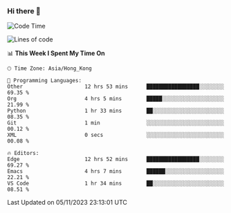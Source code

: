 ### Hi there 👋

<!--
**nicehiro/nicehiro** is a ✨ _special_ ✨ repository because its `README.md` (this file) appears on your GitHub profile.

Here are some ideas to get you started:

- 🔭 I’m currently working on ...
- 🌱 I’m currently learning ...
- 👯 I’m looking to collaborate on ...
- 🤔 I’m looking for help with ...
- 💬 Ask me about ...
- 📫 How to reach me: ...
- 😄 Pronouns: ...
- ⚡ Fun fact: ...
-->

<!--START_SECTION:waka-->
![Code Time](http://img.shields.io/badge/Code%20Time-21%20hrs%2057%20mins-blue)

![Lines of code](https://img.shields.io/badge/From%20Hello%20World%20I%27ve%20Written-2.6%20million%20lines%20of%20code-blue)

📊 **This Week I Spent My Time On** 

```text
🕑︎ Time Zone: Asia/Hong_Kong

💬 Programming Languages: 
Other                    12 hrs 53 mins      █████████████████░░░░░░░░   69.35 % 
Org                      4 hrs 5 mins        █████░░░░░░░░░░░░░░░░░░░░   21.99 % 
Python                   1 hr 33 mins        ██░░░░░░░░░░░░░░░░░░░░░░░   08.35 % 
Git                      1 min               ░░░░░░░░░░░░░░░░░░░░░░░░░   00.12 % 
XML                      0 secs              ░░░░░░░░░░░░░░░░░░░░░░░░░   00.08 % 

🔥 Editors: 
Edge                     12 hrs 52 mins      █████████████████░░░░░░░░   69.27 % 
Emacs                    4 hrs 7 mins        ██████░░░░░░░░░░░░░░░░░░░   22.21 % 
VS Code                  1 hr 34 mins        ██░░░░░░░░░░░░░░░░░░░░░░░   08.51 % 
```


 Last Updated on 05/11/2023 23:13:01 UTC
<!--END_SECTION:waka-->
